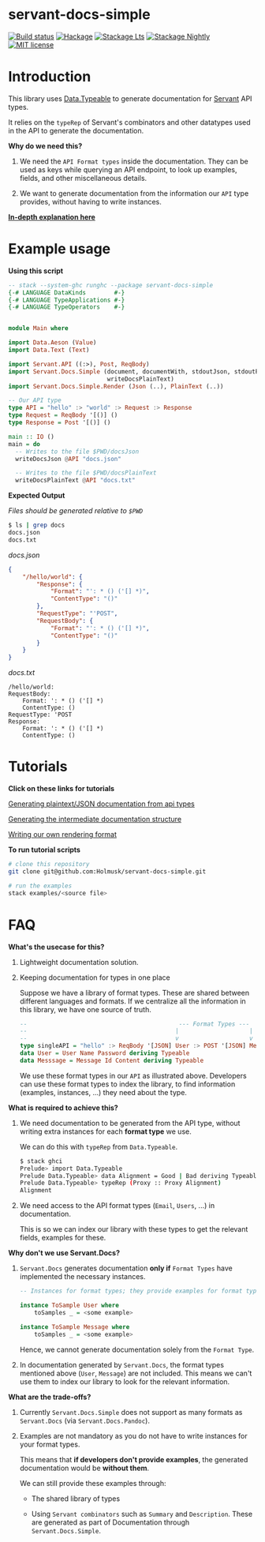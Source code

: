 # servant-docs-simple

[![Build status](https://img.shields.io/travis/holmusk/servant-docs-simple.svg?logo=travis)](https://travis-ci.org/holmusk/servant-docs-simple)
[![Hackage](https://img.shields.io/hackage/v/servant-docs-simple.svg?logo=haskell)](https://hackage.haskell.org/package/servant-docs-simple)
[![Stackage Lts](http://stackage.org/package/servant-docs-simple/badge/lts)](http://stackage.org/lts/package/servant-docs-simple)
[![Stackage Nightly](http://stackage.org/package/servant-docs-simple/badge/nightly)](http://stackage.org/nightly/package/servant-docs-simple)
[![MIT license](https://img.shields.io/badge/license-MIT-blue.svg)](LICENSE)

# Introduction

This library uses [Data.Typeable](http://hackage.haskell.org/package/base-4.12.0.0/docs/Data-Typeable.html)
to generate documentation for [Servant](https://hackage.haskell.org/package/servant) API types.

It relies on the `typeRep` of Servant's combinators and other datatypes used in
the API to generate the documentation.

**Why do we need this?**


1) We need the `API Format types` inside the documentation. They can be used as keys
while querying an API endpoint, to look up examples, fields, and other
miscellaneous details.

2) We want to generate documentation from the information our `API` type provides, without having to write instances.

[**In-depth explanation here**](https://github.com/Holmusk/servant-docs-simple#faq)

# Example usage

**Using this script**

``` haskell
-- stack --system-ghc runghc --package servant-docs-simple
{-# LANGUAGE DataKinds        #-}
{-# LANGUAGE TypeApplications #-}
{-# LANGUAGE TypeOperators    #-}


module Main where

import Data.Aeson (Value)
import Data.Text (Text)

import Servant.API ((:>), Post, ReqBody)
import Servant.Docs.Simple (document, documentWith, stdoutJson, stdoutPlainText, writeDocsJson,
                            writeDocsPlainText)
import Servant.Docs.Simple.Render (Json (..), PlainText (..))

-- Our API type
type API = "hello" :> "world" :> Request :> Response
type Request = ReqBody '[()] ()
type Response = Post '[()] ()

main :: IO ()
main = do
  -- Writes to the file $PWD/docsJson
  writeDocsJson @API "docs.json"

  -- Writes to the file $PWD/docsPlainText
  writeDocsPlainText @API "docs.txt" 
```

**Expected Output**

*Files should be generated relative to `$PWD`*

``` sh
$ ls | grep docs
docs.json
docs.txt
```

*docs.json*

``` json
{
    "/hello/world": {
        "Response": {
            "Format": "': * () ('[] *)",
            "ContentType": "()"
        },
        "RequestType": "'POST",
        "RequestBody": {
            "Format": "': * () ('[] *)",
            "ContentType": "()"
        }
    }
}
```

*docs.txt*

``` text
/hello/world:
RequestBody:
    Format: ': * () ('[] *)
    ContentType: ()
RequestType: 'POST
Response:
    Format: ': * () ('[] *)
    ContentType: ()
```

# Tutorials

**Click on these links for tutorials**

[Generating plaintext/JSON documentation from api types](https://github.com/Holmusk/servant-docs-simple/blob/master/examples/render.hs)

[Generating the intermediate documentation structure](https://github.com/Holmusk/servant-docs-simple/blob/master/examples/parse.hs)

[Writing our own rendering format](https://github.com/Holmusk/servant-docs-simple/blob/master/examples/format.hs)

**To run tutorial scripts**

``` sh
# clone this repository
git clone git@github.com:Holmusk/servant-docs-simple.git

# run the examples
stack examples/<source file>
```

# FAQ

**What's the usecase for this?**

1) Lightweight documentation solution.

2) Keeping documentation for types in one place

    Suppose we have a library of format types. These are shared between different
    languages and formats. If we centralize all the information in this
    library, we have one source of truth.

    ``` haskell
    --                                           --- Format Types ---
    --                                          |                    |
    --                                          v                    v
    type singleAPI = "hello" :> ReqBody '[JSON] User :> POST '[JSON] Message
    data User = User Name Password deriving Typeable 
    data Messsage = Message Id Content deriving Typeable

    ```

    We use these format types in our `API` as illustrated above.
    Developers can use these format types to index the library, to find information
    (examples, instances, ...) they need about the type.

**What is required to achieve this?**

1) We need documentation to be generated from the API type, without writing
extra instances for each **format type** we use.

    We can do this with `typeRep` from `Data.Typeable`.

    ``` sh
    $ stack ghci
    Prelude> import Data.Typeable
    Prelude Data.Typeable> data Alignment = Good | Bad deriving Typeable
    Prelude Data.Typeable> typeRep (Proxy :: Proxy Alignment)
    Alignment
    ```

2) We need access to the API format types (`Email`, `Users`, ...) in documentation.

   This is so we can index our library with these types to get the relevant
   fields, examples for these.

**Why don't we use Servant.Docs?**

1) `Servant.Docs` generates documentation **only if** `Format Types` have
  implemented the necessary instances.

    ``` haskell
    -- Instances for format types; they provide examples for format types

    instance ToSample User where
        toSamples _ = <some example>

    instance ToSample Message where
        toSamples _ = <some example>
    ```

    Hence, we cannot generate documentation solely from the `Format Type`.

2) In documentation generated by `Servant.Docs`, the format types mentioned above (`User`,
`Message`) are not included. This means we can't use them to index our library
to look for the relevant information.

**What are the trade-offs?**

1) Currently `Servant.Docs.Simple` does not support as many formats as
`Servant.Docs` (via `Servant.Docs.Pandoc`).

2) Examples are not mandatory as you do not have to write instances for your format
types.

    This means that **if developers don't provide examples**, the generated
    documentation would be **without them**.

    We can still provide these examples through:

    - The shared library of types

    - Using `Servant combinators` such as `Summary` and `Description`.
      These are generated as part of Documentation through `Servant.Docs.Simple`.
